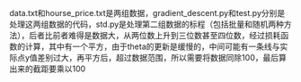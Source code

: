 data.txt和hourse_price.txt是两组数据，gradient_descent.py和test.py分别是处理这两组数据的代码，std.py是处理第二组数据的标程（包括批量和随机两种方法），后者比前者难得是数据大，从两位数上升到三位数甚至四位数，经过损耗函数的计算，其中有一个平方，由于theta的更新是缓慢的，中间可能有一条线与实际点y值差别过大，再平方后，超过数据范围，所以需要将数据同除100，最后算出来的截距要乘以100